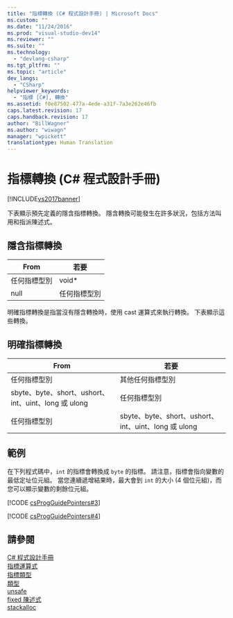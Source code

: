 ```yaml
---
title: "指標轉換 (C# 程式設計手冊) | Microsoft Docs"
ms.custom: ""
ms.date: "11/24/2016"
ms.prod: "visual-studio-dev14"
ms.reviewer: ""
ms.suite: ""
ms.technology: 
  - "devlang-csharp"
ms.tgt_pltfrm: ""
ms.topic: "article"
dev_langs: 
  - "CSharp"
helpviewer_keywords: 
  - "指標 [C#], 轉換"
ms.assetid: f0e87502-477a-4ede-a31f-7a3e262e46fb
caps.latest.revision: 17
caps.handback.revision: 17
author: "BillWagner"
ms.author: "wiwagn"
manager: "wpickett"
translationtype: Human Translation
---
```

# 指標轉換 (C# 程式設計手冊)
[!INCLUDE[vs2017banner](../../../csharp/includes/vs2017banner.md)]

下表顯示預先定義的隱含指標轉換。  隱含轉換可能發生在許多狀況，包括方法叫用和指派陳述式。  
  
## 隱含指標轉換  
  
|From|若要|  
|----------|--------|  
|任何指標型別|void\*|  
|null|任何指標型別|  
  
 明確指標轉換是指當沒有隱含轉換時，使用 cast 運算式來執行轉換。  下表顯示這些轉換。  
  
## 明確指標轉換  
  
|From|若要|  
|----------|--------|  
|任何指標型別|其他任何指標型別|  
|sbyte、byte、short、ushort、int、uint、long 或 ulong|任何指標型別|  
|任何指標型別|sbyte、byte、short、ushort、int、uint、long 或 ulong|  
  
## 範例  
 在下列程式碼中，`int` 的指標會轉換成 `byte` 的指標。  請注意，指標會指向變數的最低定址位元組。  當您連續遞增結果時，最大會到 `int` 的大小 \(4 個位元組\)，而您可以顯示變數的剩餘位元組。  
  
 [!CODE [csProgGuidePointers#3](../CodeSnippet/VS_Snippets_VBCSharp/csProgGuidePointers#3)]  
  
 [!CODE [csProgGuidePointers#4](../CodeSnippet/VS_Snippets_VBCSharp/csProgGuidePointers#4)]  
  
## 請參閱  
 [C\# 程式設計手冊](../../../csharp/programming-guide/index.md)   
 [指標運算式](../../../csharp/programming-guide/unsafe-code-pointers/pointer-expressions.md)   
 [指標類型](../../../csharp/programming-guide/unsafe-code-pointers/pointer-types.md)   
 [類型](../../../csharp/language-reference/keywords/types.md)   
 [unsafe](../../../csharp/language-reference/keywords/unsafe.md)   
 [fixed 陳述式](../../../csharp/language-reference/keywords/fixed-statement.md)   
 [stackalloc](../../../csharp/language-reference/keywords/stackalloc.md)